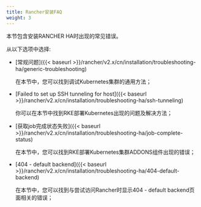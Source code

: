 ```yaml
---
title: Rancher安装FAQ
weight: 3
---
```


本节包含安装RANCHER HA时出现的常见错误。

从以下选项中选择:

- [常规问题]({{< baseurl >}}/rancher/v2.x/cn/installation/troubleshooting-ha/generic-troubleshooting)

    在本节中，您可以找到调试Kubernetes集群的通用方法；

- [Failed to set up SSH tunneling for host]({{< baseurl >}}/rancher/v2.x/cn/installation/troubleshooting-ha/ssh-tunneling)

    你可以在本节中找到RKE部署Kubernetes出现的问题及解决方法；

- [获取job完成状态失败]({{< baseurl >}}/rancher/v2.x/cn/installation/troubleshooting-ha/job-complete-status)

    在本节中，您可以找到RKE部署Kubernetes集群ADDONS组件出现的错误；

- [404 - default backend]({{< baseurl >}}/rancher/v2.x/cn/installation/troubleshooting-ha/404-default-backend)

    在本节中，您可以找到与尝试访问Rancher时显示404 - default backend页面相关的错误；
